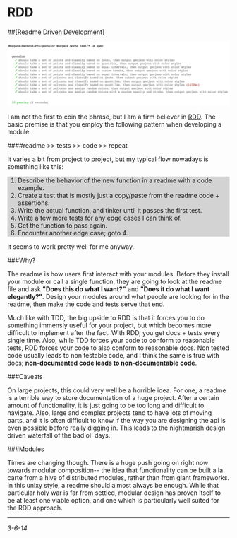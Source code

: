 RDD
===

##[Readme Driven Development]

![tests](/img/rdd-tests.jpg)

I am not the first to coin the phrase, but I am a firm believer in [RDD](http://tom.preston-werner.com/2010/08/23/readme-driven-development.html). The basic premise is that you employ the following pattern when developing a module:

####readme >> tests >> code >> repeat

It varies a bit from project to project, but my typical flow nowadays is something like this:

<ol style='background-color:lightgrey'>
  <li>
Describe the behavior of the new function in a readme with a code example.
  </li>
  <li>
Create a test that is mostly just a copy/paste from the readme code + assertions.
  </li>
  <li>
Write the actual function, and tinker until it passes the first test.
  </li>
  <li>
Write a few more tests for any edge cases I can think of.
  </li>
  <li>
Get the function to pass again.
  </li>
  <li>
Encounter another edge case; goto 4.
  </li>
</ol>

It seems to work pretty well for me anyway.

###Why?

The readme is how users first interact with your modules. Before they install your module or call a single function, they are going to look at the readme file and ask **"Does this do what I want?"** and **"Does it do what I want elegantly?"**. Design your modules around what people are looking for in the readme, then make the code and tests serve that end.

Much like with TDD, the big upside to RDD is that it forces you to do something immensly useful for your project, but which becomes more difficult to implement after the fact. With RDD, you get docs + tests every single time. Also, while TDD forces your code to conform to reasonable tests, RDD forces your code to also conform to reasonable docs. Non tested code usually leads to non testable code, and I think the same is true with docs; **non-documented code leads to non-documentable code**.

###Caveats

On large projects, this could very well be a horrible idea. For one, a readme is a terrible way to store documentation of a huge project.  After a certain amount of functionality, it is just going to be too long and difficult to navigate.  Also, large and complex projects tend to have lots of moving parts, and it is often difficult to know if the way you are designing the api is even possible before really digging in. This leads to the nightmarish design driven waterfall of the bad ol' days.

###Modules

Times are changing though. There is a huge push going on right now towards modular composition-- the idea that functionality can be built a la carte from a hive of distributed modules, rather than from giant frameworks. In this unixy style, a readme should almost always be enough. While that particular holy war is far from settled, modular design has proven itself to be at least one viable option, and one which is particularly well suited for the RDD approach.

---

*3-6-14*